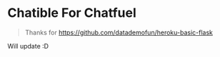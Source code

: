# Chatible For Chatfuel
>Thanks for https://github.com/datademofun/heroku-basic-flask

Will update :D

